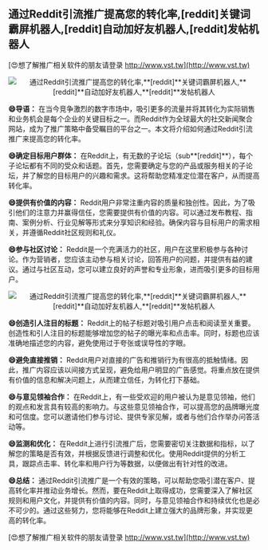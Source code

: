 ## **通过Reddit引流推广提高您的转化率,**[reddit]**关键词霸屏机器人,**[reddit]**自动加好友机器人,**[reddit]**发帖机器人**

[😍想了解推广相关软件的朋友请登录 http://www.vst.tw](http://www.vst.tw)

 <center><img src="https://vst.tw/MP4/tuiguang/png/6.png" alt="通过Reddit引流推广提高您的转化率,**[reddit]**关键词霸屏机器人,**[reddit]**自动加好友机器人,**[reddit]**发帖机器人"></center>

**😄导语：**
在当今竞争激烈的数字市场中，吸引更多的流量并将其转化为实际销售和业务机会是每个企业的关键目标之一。而Reddit作为全球最大的社交新闻聚合网站，成为了推广策略中备受瞩目的平台之一。本文将介绍如何通过Reddit引流推广来提高您的转化率。

**😄确定目标用户群体：**
在Reddit上，有无数的子论坛（sub**[reddit]**），每个子论坛都有不同的受众和话题。首先，您需要确定与您的产品或服务相关的子论坛，并了解您的目标用户的兴趣和需求。这将帮助您精准定位潜在客户，从而提高转化率。

**😄提供有价值的内容：**
Reddit用户非常注重内容的质量和独创性。因此，为了吸引他们的注意力并赢得信任，您需要提供有价值的内容。可以通过发布教程、指南、案例分析、行业见解等形式来分享知识和经验。确保内容与目标用户的需求相关，并遵循Reddit社区规则和礼仪。

**😄参与社区讨论：**
Reddit是一个充满活力的社区，用户在这里积极参与各种讨论。作为营销者，您应该主动参与相关讨论，回答用户的问题，并提供有益的建议。通过与社区互动，您可以建立良好的声誉和专业形象，进而吸引更多的目标用户。

 <center><img src="https://vst.tw/MP4/tuiguang/png/7.png" alt="通过Reddit引流推广提高您的转化率,**[reddit]**关键词霸屏机器人,**[reddit]**自动加好友机器人,**[reddit]**发帖机器人"></center>

**😄创造引人注目的标题：**
Reddit上的帖子标题对吸引用户点击和阅读至关重要。创造性和引人注目的标题能够增加您的帖子的曝光率和点击率。同时，标题也应该准确地描述您的内容，避免使用过于夸张或误导性的字眼。

**😄避免直接推销：**
Reddit用户对直接的广告和推销行为有很高的抵触情绪。因此，推广内容应该以间接方式呈现，避免给用户明显的广告感觉。将重点放在提供有价值的信息和解决问题上，从而建立信任，为转化打下基础。

**😄与意见领袖合作：**
在Reddit上，有一些受欢迎的用户被认为是意见领袖，他们的观点和发言具有较高的影响力。与这些意见领袖合作，可以提高您的品牌曝光度和可信度。您可以邀请他们参与讨论、提供专家见解，或者与他们合作举办问答活动等。

**😄监测和优化：**
在Reddit上进行引流推广后，您需要密切关注数据和指标，以了解您的策略是否有效，并根据反馈进行调整和优化。使用Reddit提供的分析工具，跟踪点击率、转化率和用户行为等数据，以便做出有针对性的改进。

**😄总结：**
通过Reddit引流推广是一个有效的策略，可以帮助您吸引潜在客户、提高转化率并推动业务增长。然而，要在Reddit上取得成功，您需要深入了解社区规则和用户文化，并提供有价值的内容。同时，与意见领袖合作和持续优化也是必不可少的。通过这些努力，您将能够在Reddit上建立强大的品牌形象，并实现更高的转化率。

[😍想了解推广相关软件的朋友请登录 http://www.vst.tw](http://www.vst.tw)



